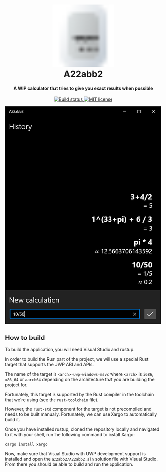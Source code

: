 <h1 align="center">
    <!-- https://raw.githubusercontent.com/greg904/a22abb2/master/images/logo.svg -->
    <img src="images/logo.svg" alt="A22abb2's logo" width="200">
    <br>
    A22abb2
    <br>
</h1>

<h4 align="center">A WIP calculator that tries to give you exact results
when possible</h4>

<p align="center">
    <a href="https://travis-ci.org/greg904/a22abb2">
        <img src="https://travis-ci.org/greg904/a22abb2.svg?branch=master" alt="Build status">
    </a>
    <a href="https://opensource.org/licenses/MIT">
        <img src="https://img.shields.io/badge/license-MIT-blue.svg" alt="MIT license">
    </a>
</p>

![A screenshot of A22abb2](/images/screenshot.png?raw=true)

## How to build

To build the application, you will need Visual Studio and rustup.

In order to build the Rust part of the project, we will use a special Rust
target that supports the UWP ABI and APIs.

The name of the target is `<arch>-uwp-windows-msvc` where `<arch>` is `i686`,
`x86_64` or `aarch64` depending on the architecture that you are building the
project for.

Fortunately, this target is supported by the Rust compiler in the toolchain that
we're using (see the `rust-toolchain` file).

However, the `rust-std` component for the target is not precompiled and needs to
be built manually. Fortunately, we can use Xargo to automatically build it.

Once you have installed rustup, cloned the repository locally and navigated to
it with your shell, run the following command to install Xargo:

```pwsh
cargo install xargo
```

Now, make sure that Visual Studio with UWP development support is installed and
open the `a22abb2/A22abb2.sln` solution file with Visual Studio. From there you should
be able to build and run the application.